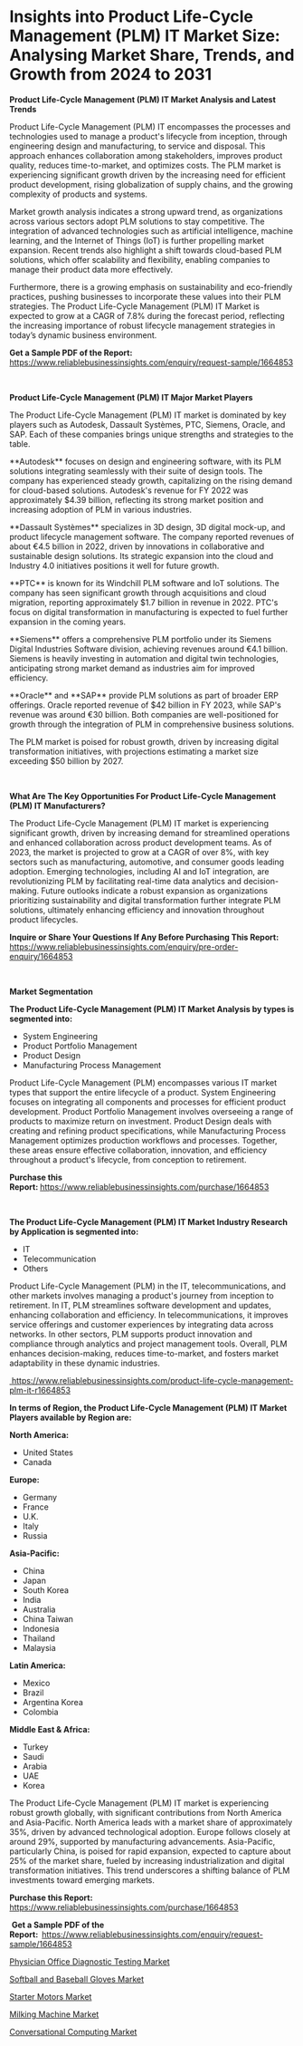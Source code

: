 <p><h1>Insights into Product Life-Cycle Management (PLM) IT Market Size: Analysing Market Share, Trends, and Growth from 2024 to 2031</h1></p><p><strong>Product Life-Cycle Management (PLM) IT Market Analysis and Latest Trends</strong></p>
<p><p>Product Life-Cycle Management (PLM) IT encompasses the processes and technologies used to manage a product's lifecycle from inception, through engineering design and manufacturing, to service and disposal. This approach enhances collaboration among stakeholders, improves product quality, reduces time-to-market, and optimizes costs. The PLM market is experiencing significant growth driven by the increasing need for efficient product development, rising globalization of supply chains, and the growing complexity of products and systems.</p><p>Market growth analysis indicates a strong upward trend, as organizations across various sectors adopt PLM solutions to stay competitive. The integration of advanced technologies such as artificial intelligence, machine learning, and the Internet of Things (IoT) is further propelling market expansion. Recent trends also highlight a shift towards cloud-based PLM solutions, which offer scalability and flexibility, enabling companies to manage their product data more effectively.</p><p>Furthermore, there is a growing emphasis on sustainability and eco-friendly practices, pushing businesses to incorporate these values into their PLM strategies. The Product Life-Cycle Management (PLM) IT Market is expected to grow at a CAGR of 7.8% during the forecast period, reflecting the increasing importance of robust lifecycle management strategies in today’s dynamic business environment.</p></p>
<p><strong>Get a Sample PDF of the Report:&nbsp;</strong> <a href="https://www.reliablebusinessinsights.com/enquiry/request-sample/1664853?utm_campaign=57&utm_medium=2&utm_source=Github&utm_content=ia&utm_term=18112024&utm_id=product-life-cycle-management-plm-it">https://www.reliablebusinessinsights.com/enquiry/request-sample/1664853</a></p>
<p>&nbsp;</p>
<p><strong>Product Life-Cycle Management (PLM) IT Major Market Players</strong></p>
<p><p>The Product Life-Cycle Management (PLM) IT market is dominated by key players such as Autodesk, Dassault Systèmes, PTC, Siemens, Oracle, and SAP. Each of these companies brings unique strengths and strategies to the table.</p><p>**Autodesk** focuses on design and engineering software, with its PLM solutions integrating seamlessly with their suite of design tools. The company has experienced steady growth, capitalizing on the rising demand for cloud-based solutions. Autodesk's revenue for FY 2022 was approximately $4.39 billion, reflecting its strong market position and increasing adoption of PLM in various industries.</p><p>**Dassault Systèmes** specializes in 3D design, 3D digital mock-up, and product lifecycle management software. The company reported revenues of about €4.5 billion in 2022, driven by innovations in collaborative and sustainable design solutions. Its strategic expansion into the cloud and Industry 4.0 initiatives positions it well for future growth.</p><p>**PTC** is known for its Windchill PLM software and IoT solutions. The company has seen significant growth through acquisitions and cloud migration, reporting approximately $1.7 billion in revenue in 2022. PTC's focus on digital transformation in manufacturing is expected to fuel further expansion in the coming years.</p><p>**Siemens** offers a comprehensive PLM portfolio under its Siemens Digital Industries Software division, achieving revenues around €4.1 billion. Siemens is heavily investing in automation and digital twin technologies, anticipating strong market demand as industries aim for improved efficiency.</p><p>**Oracle** and **SAP** provide PLM solutions as part of broader ERP offerings. Oracle reported revenue of $42 billion in FY 2023, while SAP's revenue was around €30 billion. Both companies are well-positioned for growth through the integration of PLM in comprehensive business solutions.</p><p>The PLM market is poised for robust growth, driven by increasing digital transformation initiatives, with projections estimating a market size exceeding $50 billion by 2027.</p></p>
<p>&nbsp;</p>
<p><strong>What Are The Key Opportunities For Product Life-Cycle Management (PLM) IT Manufacturers?</strong></p>
<p><p>The Product Life-Cycle Management (PLM) IT market is experiencing significant growth, driven by increasing demand for streamlined operations and enhanced collaboration across product development teams. As of 2023, the market is projected to grow at a CAGR of over 8%, with key sectors such as manufacturing, automotive, and consumer goods leading adoption. Emerging technologies, including AI and IoT integration, are revolutionizing PLM by facilitating real-time data analytics and decision-making. Future outlooks indicate a robust expansion as organizations prioritizing sustainability and digital transformation further integrate PLM solutions, ultimately enhancing efficiency and innovation throughout product lifecycles.</p></p>
<p><strong>Inquire or Share Your Questions If Any Before Purchasing This Report:</strong> <a href="https://www.reliablebusinessinsights.com/enquiry/pre-order-enquiry/1664853?utm_campaign=57&utm_medium=2&utm_source=Github&utm_content=ia&utm_term=18112024&utm_id=product-life-cycle-management-plm-it">https://www.reliablebusinessinsights.com/enquiry/pre-order-enquiry/1664853</a></p>
<p>&nbsp;</p>
<p><strong>Market Segmentation</strong></p>
<p><strong>The Product Life-Cycle Management (PLM) IT Market Analysis by types is segmented into:</strong></p>
<p><ul><li>System Engineering</li><li>Product Portfolio Management</li><li>Product Design</li><li>Manufacturing Process Management</li></ul></p>
<p><p>Product Life-Cycle Management (PLM) encompasses various IT market types that support the entire lifecycle of a product. System Engineering focuses on integrating all components and processes for efficient product development. Product Portfolio Management involves overseeing a range of products to maximize return on investment. Product Design deals with creating and refining product specifications, while Manufacturing Process Management optimizes production workflows and processes. Together, these areas ensure effective collaboration, innovation, and efficiency throughout a product's lifecycle, from conception to retirement.</p></p>
<p><strong>Purchase this Report:&nbsp;</strong><a href="https://www.reliablebusinessinsights.com/purchase/1664853?utm_campaign=57&utm_medium=2&utm_source=Github&utm_content=ia&utm_term=18112024&utm_id=product-life-cycle-management-plm-it">https://www.reliablebusinessinsights.com/purchase/1664853</a></p>
<p>&nbsp;</p>
<p><strong>The Product Life-Cycle Management (PLM) IT Market Industry Research by Application is segmented into:</strong></p>
<p><ul><li>IT</li><li>Telecommunication</li><li>Others</li></ul></p>
<p><p>Product Life-Cycle Management (PLM) in the IT, telecommunications, and other markets involves managing a product's journey from inception to retirement. In IT, PLM streamlines software development and updates, enhancing collaboration and efficiency. In telecommunications, it improves service offerings and customer experiences by integrating data across networks. In other sectors, PLM supports product innovation and compliance through analytics and project management tools. Overall, PLM enhances decision-making, reduces time-to-market, and fosters market adaptability in these dynamic industries.</p></p>
<p><a href="https://www.reliablebusinessinsights.com/product-life-cycle-management-plm-it-r1664853?utm_campaign=57&utm_medium=2&utm_source=Github&utm_content=ia&utm_term=18112024&utm_id=product-life-cycle-management-plm-it">&nbsp;https://www.reliablebusinessinsights.com/product-life-cycle-management-plm-it-r1664853</a></p>
<p><strong>In terms of Region, the Product Life-Cycle Management (PLM) IT Market Players available by Region are:</strong></p>
<p>
    <p> <strong> North America: </strong>
        <ul>
            <li>United States</li>
            <li>Canada</li>
        </ul>
        </p> 
    <p> <strong> Europe: </strong>
        <ul>
            <li>Germany</li>
            <li>France</li>
            <li>U.K.</li>
            <li>Italy</li>
            <li>Russia</li>
        </ul>
        </p> 
    <p> <strong> Asia-Pacific: </strong>
        <ul>
            <li>China</li>
            <li>Japan</li>
            <li>South Korea</li>
            <li>India</li>
            <li>Australia</li>
            <li>China Taiwan</li>
            <li>Indonesia</li>
            <li>Thailand</li>
            <li>Malaysia</li>
        </ul>
        </p> 
    <p> <strong> Latin America: </strong>
        <ul>
            <li>Mexico</li>
            <li>Brazil</li>
            <li>Argentina Korea</li>
            <li>Colombia</li>
        </ul>
        </p> 
    <p> <strong> Middle East & Africa: </strong>
        <ul>
            <li>Turkey</li>
            <li>Saudi</li>
            <li>Arabia</li>
            <li>UAE</li>
            <li>Korea</li>
        </ul>
    </p>
    </p>
<p><p>The Product Life-Cycle Management (PLM) IT market is experiencing robust growth globally, with significant contributions from North America and Asia-Pacific. North America leads with a market share of approximately 35%, driven by advanced technological adoption. Europe follows closely at around 29%, supported by manufacturing advancements. Asia-Pacific, particularly China, is poised for rapid expansion, expected to capture about 25% of the market share, fueled by increasing industrialization and digital transformation initiatives. This trend underscores a shifting balance of PLM investments toward emerging markets.</p></p>
<p><strong>Purchase this Report: </strong><a href="https://www.reliablebusinessinsights.com/purchase/1664853?utm_campaign=57&utm_medium=2&utm_source=Github&utm_content=ia&utm_term=18112024&utm_id=product-life-cycle-management-plm-it">https://www.reliablebusinessinsights.com/purchase/1664853</a></p>
<p>&nbsp;<strong>Get a Sample PDF of the Report:&nbsp;&nbsp;</strong><a href="https://www.reliablebusinessinsights.com/enquiry/request-sample/1664853?utm_campaign=57&utm_medium=2&utm_source=Github&utm_content=ia&utm_term=18112024&utm_id=product-life-cycle-management-plm-it">https://www.reliablebusinessinsights.com/enquiry/request-sample/1664853</a></p>
<p><strong></strong></p>
<p><p><a href="https://github.com/AshrafKhan865/Market-Research-Report-List-1/blob/main/physician-office-diagnostic-testing-market.md?utm_campaign=57&utm_medium=2&utm_source=Github&utm_content=ia&utm_term=18112024&utm_id=product-life-cycle-management-plm-it">Physician Office Diagnostic Testing Market</a></p><p><a href="https://issuu.com/reportprime-2/docs/softball-and-baseball-gloves-market_702c15a84ca110?utm_campaign=57&utm_medium=2&utm_source=Github&utm_content=ia&utm_term=18112024&utm_id=product-life-cycle-management-plm-it">Softball and Baseball Gloves Market</a></p><p><a href="https://www.linkedin.com/pulse/insights-starter-motors-market-players-size-geographical-qylze?utm_campaign=57&utm_medium=2&utm_source=Github&utm_content=ia&utm_term=18112024&utm_id=product-life-cycle-management-plm-it">Starter Motors Market</a></p><p><a href="https://www.linkedin.com/pulse/comprehensive-milking-machine-market-report-regional-analysis-4qpre?utm_campaign=57&utm_medium=2&utm_source=Github&utm_content=ia&utm_term=18112024&utm_id=product-life-cycle-management-plm-it">Milking Machine Market</a></p><p><a href="https://issuu.com/reportprime-2/docs/conversational-computing-market-siz_eeb007dabc6174?utm_campaign=57&utm_medium=2&utm_source=Github&utm_content=ia&utm_term=18112024&utm_id=product-life-cycle-management-plm-it">Conversational Computing Market</a></p></p>